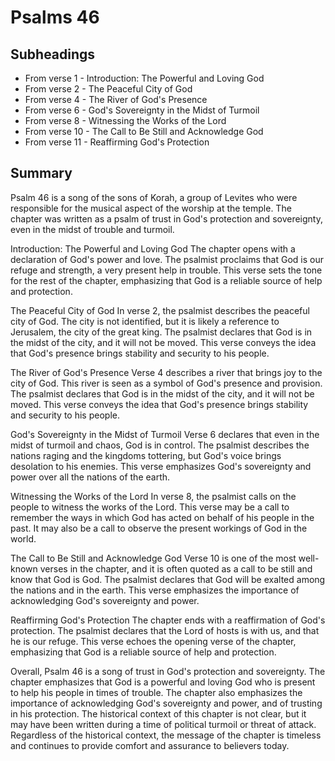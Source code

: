 # Psalms 46

## Subheadings

* From verse 1 - Introduction: The Powerful and Loving God
* From verse 2 - The Peaceful City of God
* From verse 4 - The River of God's Presence
* From verse 6 - God's Sovereignty in the Midst of Turmoil
* From verse 8 - Witnessing the Works of the Lord
* From verse 10 - The Call to Be Still and Acknowledge God
* From verse 11 - Reaffirming God's Protection

## Summary

Psalm 46 is a song of the sons of Korah, a group of Levites who were responsible for the musical aspect of the worship at the temple. The chapter was written as a psalm of trust in God's protection and sovereignty, even in the midst of trouble and turmoil.

Introduction: The Powerful and Loving God
The chapter opens with a declaration of God's power and love. The psalmist proclaims that God is our refuge and strength, a very present help in trouble. This verse sets the tone for the rest of the chapter, emphasizing that God is a reliable source of help and protection.

The Peaceful City of God
In verse 2, the psalmist describes the peaceful city of God. The city is not identified, but it is likely a reference to Jerusalem, the city of the great king. The psalmist declares that God is in the midst of the city, and it will not be moved. This verse conveys the idea that God's presence brings stability and security to his people.

The River of God's Presence
Verse 4 describes a river that brings joy to the city of God. This river is seen as a symbol of God's presence and provision. The psalmist declares that God is in the midst of the city, and it will not be moved. This verse conveys the idea that God's presence brings stability and security to his people.

God's Sovereignty in the Midst of Turmoil
Verse 6 declares that even in the midst of turmoil and chaos, God is in control. The psalmist describes the nations raging and the kingdoms tottering, but God's voice brings desolation to his enemies. This verse emphasizes God's sovereignty and power over all the nations of the earth.

Witnessing the Works of the Lord
In verse 8, the psalmist calls on the people to witness the works of the Lord. This verse may be a call to remember the ways in which God has acted on behalf of his people in the past. It may also be a call to observe the present workings of God in the world.

The Call to Be Still and Acknowledge God
Verse 10 is one of the most well-known verses in the chapter, and it is often quoted as a call to be still and know that God is God. The psalmist declares that God will be exalted among the nations and in the earth. This verse emphasizes the importance of acknowledging God's sovereignty and power.

Reaffirming God's Protection
The chapter ends with a reaffirmation of God's protection. The psalmist declares that the Lord of hosts is with us, and that he is our refuge. This verse echoes the opening verse of the chapter, emphasizing that God is a reliable source of help and protection.

Overall, Psalm 46 is a song of trust in God's protection and sovereignty. The chapter emphasizes that God is a powerful and loving God who is present to help his people in times of trouble. The chapter also emphasizes the importance of acknowledging God's sovereignty and power, and of trusting in his protection. The historical context of this chapter is not clear, but it may have been written during a time of political turmoil or threat of attack. Regardless of the historical context, the message of the chapter is timeless and continues to provide comfort and assurance to believers today.